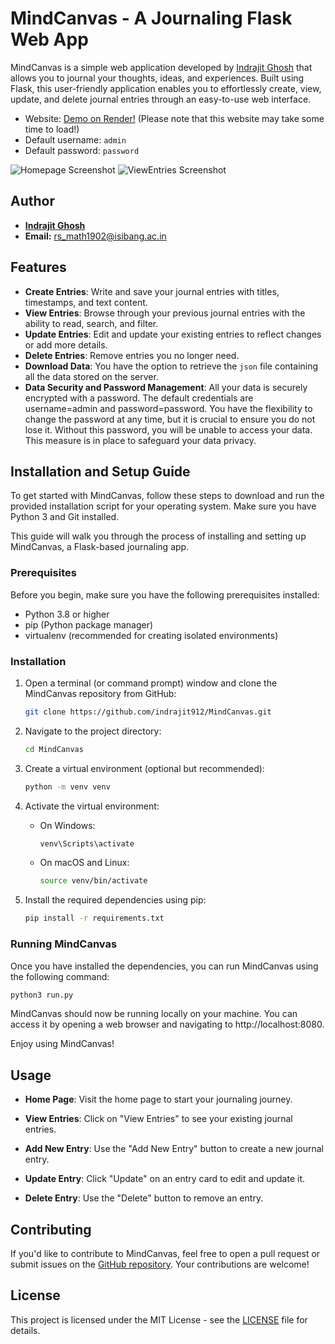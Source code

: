 # MindCanvas - A Journaling Flask Web App

MindCanvas is a simple web application developed by [Indrajit Ghosh](https://github.com/indrajit912) that allows you to journal your thoughts, ideas, and experiences. Built using Flask, this user-friendly application enables you to effortlessly create, view, update, and delete journal entries through an easy-to-use web interface.

- Website: [Demo on Render!](https://demo-mindcanvas.onrender.com) (Please note that this website may take some time to load!)
- Default username: `admin`
- Default password: `password`

![Homepage Screenshot](/app/static/images/homepage.png)
![ViewEntries Screenshot](/app/static/images/view_entries.png)

## Author

- **[Indrajit Ghosh](https://github.com/indrajit912)**
- **Email:** rs_math1902@isibang.ac.in

## Features

- **Create Entries**: Write and save your journal entries with titles, timestamps, and text content.
- **View Entries**: Browse through your previous journal entries with the ability to read, search, and filter.
- **Update Entries**: Edit and update your existing entries to reflect changes or add more details.
- **Delete Entries**: Remove entries you no longer need.
- **Download Data**: You have the option to retrieve the `json` file containing all the data stored on the server.
- **Data Security and Password Management**: All your data is securely encrypted with a password. The default credentials are username=admin and password=password. You have the flexibility to change the password at any time, but it is crucial to ensure you do not lose it. Without this password, you will be unable to access your data. This measure is in place to safeguard your data privacy. 

## Installation and Setup Guide

To get started with MindCanvas, follow these steps to download and run the provided installation script for your operating system. Make sure you have Python 3 and Git installed.

This guide will walk you through the process of installing and setting up MindCanvas, a Flask-based journaling app.

### Prerequisites

Before you begin, make sure you have the following prerequisites installed:

- Python 3.8 or higher
- pip (Python package manager)
- virtualenv (recommended for creating isolated environments)

### Installation

1. Open a terminal (or command prompt) window and clone the MindCanvas repository from GitHub:

   ```bash
   git clone https://github.com/indrajit912/MindCanvas.git
   ```

2. Navigate to the project directory:
    ```bash
    cd MindCanvas
    ```

3. Create a virtual environment (optional but recommended):
    ```bash
    python -m venv venv
    ```
4. Activate the virtual environment:
    - On Windows:
        ```bash
        venv\Scripts\activate
        ```
    - On macOS and Linux:
        ```bash
        source venv/bin/activate
        ```
5. Install the required dependencies using pip:
    ```bash
    pip install -r requirements.txt
    ```

### Running MindCanvas
Once you have installed the dependencies, you can run MindCanvas using the following command:
```bash
python3 run.py
```
MindCanvas should now be running locally on your machine. You can access it by opening a web browser and navigating to http://localhost:8080.

Enjoy using MindCanvas!


## Usage

- **Home Page**: Visit the home page to start your journaling journey.

- **View Entries**: Click on "View Entries" to see your existing journal entries.

- **Add New Entry**: Use the "Add New Entry" button to create a new journal entry.

- **Update Entry**: Click "Update" on an entry card to edit and update it.

- **Delete Entry**: Use the "Delete" button to remove an entry.


## Contributing

If you'd like to contribute to MindCanvas, feel free to open a pull request or submit issues on the [GitHub repository](https://github.com/indrajit912/MindCanvas). Your contributions are welcome!

## License

This project is licensed under the MIT License - see the [LICENSE](LICENSE) file for details.